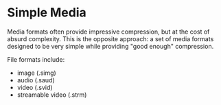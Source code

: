 # Simple Media


Media formats often provide impressive compression, but at the cost of absurd complexity. This is the opposite approach: a set of media formats designed to be very simple while providing "good enough" compression.

File formats include:
* image (.simg)
* audio (.saud)
* video (.svid)
* streamable video (.strm)
